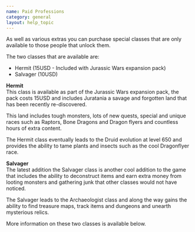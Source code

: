 ```yaml
---
name: Paid Professions
category: general
layout: help_topic
---
```

As well as various extras you can purchase special classes that are only available to those people that unlock them.

The two classes that are available are:

*   Hermit (15USD - Included with Jurassic Wars expansion pack)
*   Salvager (10USD)

**Hermit**  
This class is available as part of the Jurassic Wars expansion pack, the pack costs 15USD and includes Juratania a savage and forgotten land that has been recently re-discovered.

This land includes tough monsters, lots of new quests, special and unique races such as Raptors, Bone Dragons and Dragon flyers and countless hours of extra content.

The Hermit class eventually leads to the Druid evolution at level 650 and provides the ability to tame plants and insects such as the cool Dragonflyer race.

**Salvager**  
The latest addition the Salvager class is another cool addition to the game that includes the ability to deconstruct items and earn extra money from looting monsters and gathering junk that other classes would not have noticed.

The Salvager leads to the Archaeologist class and along the way gains the ability to find treasure maps, track items and dungeons and unearth mysterious relics.

More information on these two classes is available below.